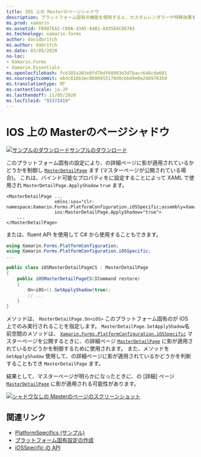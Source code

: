 ```yaml
---
title: IOS 上の Masterのページシャドウ
description: プラットフォーム固有の機能を使用すると、カスタムレンダラーや特殊効果を実装することなく、特定のプラットフォームでのみ使用できる機能を使用できます。 この記事では、マスターページが明らかになったときに、Masterdetail ページの詳細ページに影が適用されているかどうかを制御する iOS プラットフォーム固有のを使用する方法について説明します。
ms.prod: xamarin
ms.assetid: FB907EA2-C00A-43A5-84B1-A43584C867A5
ms.technology: xamarin-forms
author: davidbritch
ms.author: dabritch
ms.date: 03/05/2020
no-loc:
- Xamarin.Forms
- Xamarin.Essentials
ms.openlocfilehash: fc6185a303e8fd7bdf68903d3d7bacc646cde601
ms.sourcegitcommit: ebdc016b3ec0b06915170d0cbbd9e0e2469763b9
ms.translationtype: MT
ms.contentlocale: ja-JP
ms.lasthandoff: 11/05/2020
ms.locfileid: "93372419"
---
```

# <a name="masterdetailpage-shadow-on-ios"></a>IOS 上の Masterのページシャドウ

[![サンプルのダウンロード](~/media/shared/download.png)サンプルのダウンロード](/samples/xamarin/xamarin-forms-samples/userinterface-platformspecifics)

このプラットフォーム固有の設定により、の詳細ページに影が適用されているかどうかを制御し [`MasterDetailPage`](xref:Xamarin.Forms.MasterDetailPage) ます (マスターページが公開されている場合)。 これは、バインド可能なプロパティをに設定することによって XAML で使用され `MasterDetailPage.ApplyShadow` `true` ます。

```xaml
<MasterDetailPage ...
                  xmlns:ios="clr-namespace:Xamarin.Forms.PlatformConfiguration.iOSSpecific;assembly=Xamarin.Forms.Core"
                  ios:MasterDetailPage.ApplyShadow="true">
    ...
</MasterDetailPage>
```

または、fluent API を使用して C# から使用することもできます。

```csharp
using Xamarin.Forms.PlatformConfiguration;
using Xamarin.Forms.PlatformConfiguration.iOSSpecific;
...

public class iOSMasterDetailPageCS : MasterDetailPage
{
    public iOSMasterDetailPageCS(ICommand restore)
    {
        On<iOS>().SetApplyShadow(true);
        // ...
    }
}
```

メソッドは、 `MasterDetailPage.On<iOS>` このプラットフォーム固有のが iOS 上でのみ実行されることを指定します。 `MasterDetailPage.SetApplyShadow`名前空間のメソッドは、 [`Xamarin.Forms.PlatformConfiguration.iOSSpecific`](xref:Xamarin.Forms.PlatformConfiguration.iOSSpecific) マスターページを公開するときに、の詳細ページ [`MasterDetailPage`](xref:Xamarin.Forms.MasterDetailPage) に影が適用されているかどうかを制御するために使用されます。 また、メソッドを `GetApplyShadow` 使用して、の詳細ページに影が適用されているかどうかを判断することもでき `MasterDetailPage` ます。

結果として、マスターページが明らかになったときに、の [詳細] ページ [`MasterDetailPage`](xref:Xamarin.Forms.MasterDetailPage) に影が適用される可能性があります。

[![シャドウなしの Masterのページのスクリーンショット](masterdetailpage-shadow-images/shadow.png "シャドウの有無に関係なく Masterのページ")](masterdetailpage-shadow-images/shadow-large.png#lightbox "シャドウの有無に関係なく Masterのページ")

## <a name="related-links"></a>関連リンク

- [PlatformSpecifics (サンプル)](/samples/xamarin/xamarin-forms-samples/userinterface-platformspecifics)
- [プラットフォーム固有設定の作成](~/xamarin-forms/platform/platform-specifics/index.md#creating-platform-specifics)
- [iOSSpecific の API](xref:Xamarin.Forms.PlatformConfiguration.iOSSpecific)